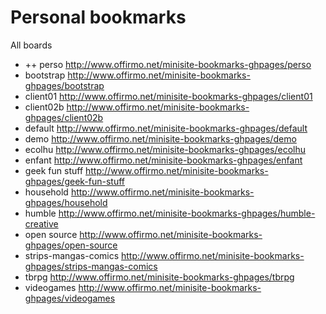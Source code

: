 # Personal bookmarks


All boards
- ++ perso http://www.offirmo.net/minisite-bookmarks-ghpages/perso
- bootstrap http://www.offirmo.net/minisite-bookmarks-ghpages/bootstrap
- client01 http://www.offirmo.net/minisite-bookmarks-ghpages/client01
- client02b http://www.offirmo.net/minisite-bookmarks-ghpages/client02b
- default http://www.offirmo.net/minisite-bookmarks-ghpages/default
- demo http://www.offirmo.net/minisite-bookmarks-ghpages/demo
- ecolhu http://www.offirmo.net/minisite-bookmarks-ghpages/ecolhu
- enfant http://www.offirmo.net/minisite-bookmarks-ghpages/enfant
- geek fun stuff http://www.offirmo.net/minisite-bookmarks-ghpages/geek-fun-stuff
- household http://www.offirmo.net/minisite-bookmarks-ghpages/household
- humble http://www.offirmo.net/minisite-bookmarks-ghpages/humble-creative
- open source http://www.offirmo.net/minisite-bookmarks-ghpages/open-source
- strips-mangas-comics http://www.offirmo.net/minisite-bookmarks-ghpages/strips-mangas-comics
- tbrpg http://www.offirmo.net/minisite-bookmarks-ghpages/tbrpg
- videogames http://www.offirmo.net/minisite-bookmarks-ghpages/videogames
